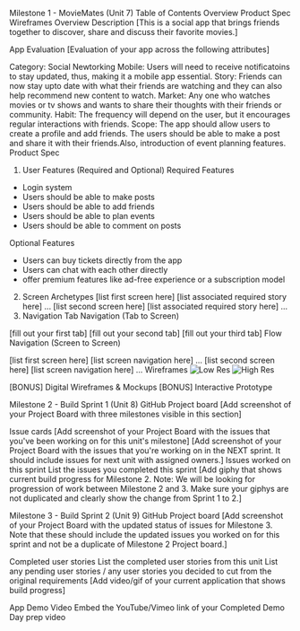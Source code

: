 Milestone 1 - MovieMates (Unit 7)
Table of Contents
Overview
Product Spec
Wireframes
Overview
Description
[This is a social app that brings friends together to discover, share and discuss their favorite movies.]

App Evaluation
[Evaluation of your app across the following attributes]

Category: Social Newtorking
Mobile: Users will need to receive notificatoins to stay updated, thus, making it a mobile app essential.
Story: Friends can now stay upto date with what their friends are watching and they can also help recommend new content to watch.
Market: Any one who watches movies or tv shows and wants to share their thoughts with their friends or community. 
Habit: The frequency will depend on the user, but it encourages regular interactions with friends.
Scope: The app should allow users to create a profile and add friends. The users should be able to make a post and share it with their friends.Also, introduction of event planning features.
Product Spec
1. User Features (Required and Optional)
Required Features
- Login system
- Users should be able to make posts
- Users should be able to add friends
- Users should be able to plan events
- Users should be able to comment on posts

Optional Features
- Users can buy tickets directly from the app
- Users can chat with each other directly
- offer premium features like ad-free experience or a subscription model

2. Screen Archetypes
[list first screen here]
[list associated required story here]
...
[list second screen here]
[list associated required story here]
...
3. Navigation
Tab Navigation (Tab to Screen)

[fill out your first tab]
[fill out your second tab]
[fill out your third tab]
Flow Navigation (Screen to Screen)

[list first screen here]
[list screen navigation here]
...
[list second screen here]
[list screen navigation here]
...
Wireframes
<img src='image/lowResWireframe.jpg' title='Low Res Wireframe' width='' alt='Low Res' />
<img src='image/highResWireframe.jpg' title='Low Res Wireframe' width='' alt='High Res'/>


[BONUS] Digital Wireframes & Mockups
[BONUS] Interactive Prototype

Milestone 2 - Build Sprint 1 (Unit 8)
GitHub Project board
[Add screenshot of your Project Board with three milestones visible in this section] 

Issue cards
[Add screenshot of your Project Board with the issues that you've been working on for this unit's milestone] 
[Add screenshot of your Project Board with the issues that you're working on in the NEXT sprint. It should include issues for next unit with assigned owners.] 
Issues worked on this sprint
List the issues you completed this sprint
[Add giphy that shows current build progress for Milestone 2. Note: We will be looking for progression of work between Milestone 2 and 3. Make sure your giphys are not duplicated and clearly show the change from Sprint 1 to 2.]

Milestone 3 - Build Sprint 2 (Unit 9)
GitHub Project board
[Add screenshot of your Project Board with the updated status of issues for Milestone 3. Note that these should include the updated issues you worked on for this sprint and not be a duplicate of Milestone 2 Project board.] 

Completed user stories
List the completed user stories from this unit
List any pending user stories / any user stories you decided to cut from the original requirements
[Add video/gif of your current application that shows build progress] 

App Demo Video
Embed the YouTube/Vimeo link of your Completed Demo Day prep video
